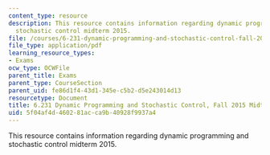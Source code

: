 ```yaml
---
content_type: resource
description: This resource contains information regarding dynamic programming and
  stochastic control midterm 2015.
file: /courses/6-231-dynamic-programming-and-stochastic-control-fall-2015/5f04af4d460281acca9b40928f9937a4_MIT6_231F15_mid_2015.pdf
file_type: application/pdf
learning_resource_types:
- Exams
ocw_type: OCWFile
parent_title: Exams
parent_type: CourseSection
parent_uid: fe86d1f4-43d1-345e-c5b2-d5e243014d13
resourcetype: Document
title: 6.231 Dynamic Programming and Stochastic Control, Fall 2015 Midterm
uid: 5f04af4d-4602-81ac-ca9b-40928f9937a4
---
```

This resource contains information regarding dynamic programming and stochastic control midterm 2015.

